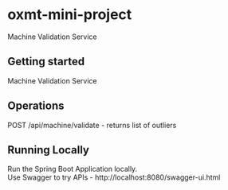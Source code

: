 # oxmt-mini-project

Machine Validation Service

## Getting started

Machine Validation Service

## Operations

POST /api/machine/validate  -  returns list of outliers <br/>

## Running Locally
Run the Spring Boot Application locally. <br/>
Use Swagger to try APIs - http://localhost:8080/swagger-ui.html 

